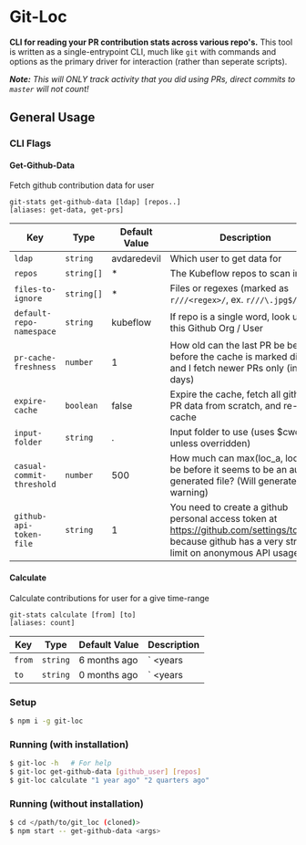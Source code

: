 # Git-Loc
**CLI for reading your PR contribution stats across various repo's.** This tool is written as a single-entrypoint CLI, much like `git` with commands and options as the primary driver for interaction (rather than seperate scripts).

***Note:** This will ONLY track activity that you did using PRs, direct commits to `master` will not count!*

## General Usage
### CLI Flags
#### Get-Github-Data
Fetch github contribution data for user
```shell
git-stats get-github-data [ldap] [repos..]                         [aliases: get-data, get-prs]
```
| Key | Type | Default Value | Description |
| --- | --- | --- | --- |
| `ldap` | `string` | avdaredevil | Which user to get data for |
| `repos` | `string[]` | * | The Kubeflow repos to scan in |
| `files-to-ignore` | `string[]` | * | Files or regexes (marked as `r///<regex>/`, ex. `r///\.jpg$/`) |
| `default-repo-namespace` | `string` | kubeflow | If repo is a single word, look under this Github Org / User |
| `pr-cache-freshness` | `number` | 1 | How old can the last PR be be before the cache is marked dirty, and I fetch newer PRs only (in days) |
| `expire-cache` | `boolean` | false | Expire the cache, fetch all github PR data from scratch, and re-cache |
| `input-folder` | `string` | . | Input folder to use (uses $cwd, unless overridden) |
| `casual-commit-threshold` | `number` | 500 | How much can max(loc_a, loc_d) be before it seems to be an auto-generated file? (Will generate a warning) |
| `github-api-token-file` | `string` | 1 | You need to create a github personal access token at https://github.com/settings/tokens, because github has a very strict limit on anonymous API usage. |

#### Calculate
Calculate contributions for user for a give time-range
```shell
git-stats calculate [from] [to]                                                [aliases: count]
```
| Key | Type | Default Value | Description |
| --- | --- | --- | --- |
| `from` | `string` | 6 months ago | `<num> <years|quarters|months|weeks|days|hours> ago` OR *A date like input (what date to look from)* |
| `to` | `string` | 0 months ago | `<num> <years|quarters|months|weeks|days|hours> ago` OR *A date like input (what date to look from)* |

### Setup
```bash
$ npm i -g git-loc
```

### Running (with installation)
```bash
$ git-loc -h   # For help
$ git-loc get-github-data [github_user] [repos]
$ git-loc calculate "1 year ago" "2 quarters ago"
```

### Running (without installation)
```bash
$ cd </path/to/git_loc (cloned)>
$ npm start -- get-github-data <args>
```